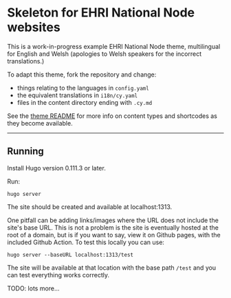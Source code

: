 Skeleton for EHRI National Node websites
========================================

This is a work-in-progress example EHRI National Node theme, multilingual for English and Welsh
(apologies to Welsh speakers for the incorrect translations.)

To adapt this theme, fork the repository and change:

- things relating to the languages in `config.yaml`
- the equivalent translations in `i18n/cy.yaml`
- files in the content directory ending with `.cy.md`

See the [theme README](https://github.com/EHRI/ehri-nn-hugo-theme) for more info on content types and shortcodes
as they become available.

---

## Running

Install Hugo version 0.111.3 or later.

Run:

    hugo server

The site should be created and available at localhost:1313.

One pitfall can be adding links/images where the URL does not include the site's base URL. This 
is not a problem is the site is eventually hosted at the root of a domain, but is if you want to
say, view it on Github pages, with the included Github Action. To test this locally you can use:

    hugo server --baseURL localhost:1313/test

The site will be available at that location with the base path `/test` and you can test everything works correctly.

TODO: lots more...

